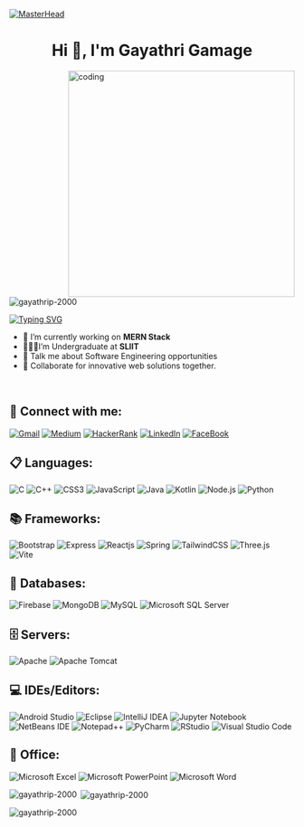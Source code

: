 [![MasterHead](https://wallpaperaccess.com/full/8351153.gif)](https://gayathrip2000.io)
<h1 align="center">Hi 👋, I'm Gayathri Gamage</h1>
<img align="right" alt="coding" width="400" src="https://i.pinimg.com/originals/9d/cb/36/9dcb36579d4518b31451906466dc735d.gif">
<p align="left"> <img src="https://komarev.com/ghpvc/?username=gayathrip-2000&label=Profile%20views&color=0e75b6&style=flat" alt="gayathrip-2000" /> </p>

<a href="https://git.io/typing-svg"><img src="https://readme-typing-svg.demolab.com?font=Fira+Code&pause=1000&random=false&width=435&lines=From+Beginner+to+Pro" alt="Typing SVG" /></a>
- 🔭 I’m currently working on **MERN Stack**
- 👩🏼‍🎓I’m Undergraduate at **SLIIT**
- 💬 Talk me about Software Engineering opportunities 
- 💼 Collaborate for innovative web solutions together.

<br/>

## 💬  Connect with me:
[![Gmail](https://img.shields.io/badge/Gmail-D14836?style=for-the-badge&logo=gmail&logoColor=white)](mailto:gayathrigamage222@gmail.com)
[![Medium](https://img.shields.io/badge/Medium-12100E?style=for-the-badge&logo=medium&logoColor=white)](https://medium.com/@pggayathri2000)
[![HackerRank](https://img.shields.io/badge/-Hackerrank-2EC866?style=for-the-badge&logo=HackerRank&logoColor=white)](https://www.hackerrank.com/gayathrigamage21)
[![LinkedIn](https://img.shields.io/badge/linkedin-%230077B5.svg?style=for-the-badge&logo=linkedin&logoColor=white)](https://linkedin.com/in/gayathri-gamage-006667215)
[![FaceBook](https://img.shields.io/badge/Facebook-1877F2?style=for-the-badge&logo=facebook&logoColor=white)](https://www.facebook.com/profile.php?id=100079171399800 )

## 📋  Languages:
![C](https://img.shields.io/badge/c%20-%2300599C.svg?&style=for-the-badge&logo=c&logoColor=white)
![C++](https://img.shields.io/badge/c++%20-%2300599C.svg?&style=for-the-badge&logo=c%2B%2B&ogoColor=white)
![CSS3](https://img.shields.io/badge/css3%20-%231572B6.svg?&style=for-the-badge&logo=css3&logoColor=white)
![JavaScript](https://img.shields.io/badge/javascript%20-%23323330.svg?&style=for-the-badge&logo=javascript&logoColor=%23F7DF1E)
![Java](https://img.shields.io/badge/java-%23ED8B00.svg?&style=for-the-badge&logo=java&logoColor=white)
![Kotlin](https://img.shields.io/badge/kotlin-%230095D5.svg?&style=for-the-badge&logo=kotlin&logoColor=white)
![Node.js](https://img.shields.io/badge/node.js%20-%2343853D.svg?&style=for-the-badge&logo=node.js&logoColor=white)
![Python](https://img.shields.io/badge/python%20-%2314354C.svg?&style=for-the-badge&logo=python&logoColor=white)



## 📚 Frameworks:
![Bootstrap](https://img.shields.io/badge/bootstrap%20-%23563D7C.svg?&style=for-the-badge&logo=bootstrap&logoColor=white)
![Express](https://img.shields.io/badge/express.js%20-%23404d59.svg?&style=for-the-badge)
![Reactjs](https://img.shields.io/badge/react%20-%2320232a.svg?&style=for-the-badge&logo=react&logoColor=%2361DAFB)
![Spring](https://img.shields.io/badge/spring%20-%236DB33F.svg?&style=for-the-badge&logo=spring&logoColor=white)
![TailwindCSS](https://img.shields.io/badge/tailwindcss%20-%2338B2AC.svg?&style=for-the-badge&logo=tailwind-css&logoColor=white)
![Three.js](https://img.shields.io/badge/threejs-black?style=for-the-badge&logo=three.js&logoColor=white)
![Vite](https://img.shields.io/badge/vite-%23646CFF.svg?style=for-the-badge&logo=vite&logoColor=white)

## 💾 Databases:

![Firebase](https://img.shields.io/badge/Firebase-039BE5?style=for-the-badge&logo=Firebase&logoColor=white)
![MongoDB](https://img.shields.io/badge/MongoDB-%234ea94b.svg?style=for-the-badge&logo=mongodb&logoColor=white)
![MySQL](https://img.shields.io/badge/mysql-%2300f.svg?style=for-the-badge&logo=mysql&logoColor=white)
![Microsoft SQL Server](https://img.shields.io/badge/Microsoft%20SQL%20Server-CC2927?style=for-the-badge&logo=microsoft%20sql%20server&logoColor=white)

## 🗄️ Servers:

![Apache](https://img.shields.io/badge/apache-%23D42029.svg?style=for-the-badge&logo=apache&logoColor=white)
![Apache Tomcat](https://img.shields.io/badge/apache%20tomcat-%23F8DC75.svg?style=for-the-badge&logo=apache-tomcat&logoColor=black)

##  💻 IDEs/Editors:
![Android Studio](https://img.shields.io/badge/Android%20Studio-3DDC84.svg?style=for-the-badge&logo=android-studio&logoColor=white)
![Eclipse](https://img.shields.io/badge/Eclipse-2C2255?style=for-the-badge&logo=eclipse&logoColor=white)
![IntelliJ IDEA](	https://img.shields.io/badge/IntelliJ_IDEA-000000.svg?style=for-the-badge&logo=intellij-idea&logoColor=white)
![Jupyter Notebook](https://img.shields.io/badge/jupyter-%23FA0F00.svg?style=for-the-badge&logo=jupyter&logoColor=white)
![NetBeans IDE](https://img.shields.io/badge/NetBeansIDE-1B6AC6.svg?style=for-the-badge&logo=apache-netbeans-ide&logoColor=white)
![Notepad++](https://img.shields.io/badge/Notepad++-90E59A.svg?style=for-the-badge&logo=notepad%2B%2B&logoColor=black)
![PyCharm](https://img.shields.io/badge/pycharm-143?style=for-the-badge&logo=pycharm&logoColor=black&color=black&labelColor=green)
![RStudio](https://img.shields.io/badge/RStudio-75AADB?style=for-the-badge&logo=RStudio&logoColor=white)
![Visual Studio Code](https://img.shields.io/badge/Visual_Studio_Code-0078D4?style=for-the-badge&logo=visual%20studio%20code&logoColor=white)

## 🏢 Office:
![Microsoft Excel](https://img.shields.io/badge/Microsoft_Excel-217346?style=for-the-badge&logo=microsoft-excel&logoColor=white)
![Microsoft PowerPoint](https://img.shields.io/badge/Microsoft_PowerPoint-B7472A?style=for-the-badge&logo=microsoft-powerpoint&logoColor=white)
![Microsoft Word](https://img.shields.io/badge/Microsoft_Word-2B579A?style=for-the-badge&logo=microsoft-word&logoColor=white)

<p><img align="left" src="https://github-readme-stats.vercel.app/api/top-langs?username=gayathrip2000&show_icons=true&locale=en&layout=compact&theme=dark" alt="gayathrip-2000" /></p>
<p>&nbsp;<img align="center" src="https://github-readme-stats.vercel.app/api?username=gayathrip2000&show_icons=true&locale=en&theme=dark" alt="gayathrip-2000" /></p>
<p><img align="center" src="https://github-readme-streak-stats.herokuapp.com/?user=gayathrip2000&theme=dark" alt="gayathrip-2000" /></p>

